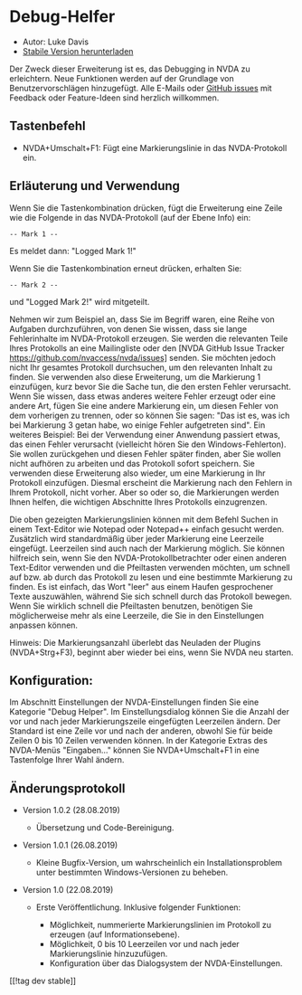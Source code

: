 # Debug-Helfer #

* Autor: Luke Davis
* [Stabile Version herunterladen][1]

Der Zweck dieser Erweiterung ist es, das Debugging in NVDA zu erleichtern.
Neue Funktionen werden auf der Grundlage von Benutzervorschlägen
hinzugefügt. Alle E-Mails oder [GitHub
issues](https://github.com/XLTechie/debugHelper) mit Feedback oder
Feature-Ideen sind herzlich willkommen.

## Tastenbefehl

* NVDA+Umschalt+F1: Fügt eine Markierungslinie in das NVDA-Protokoll ein.

## Erläuterung und Verwendung

Wenn Sie die Tastenkombination drücken, fügt die Erweiterung eine Zeile wie
die Folgende in das NVDA-Protokoll (auf der Ebene Info) ein:

```
-- Mark 1 --
```

Es meldet dann: "Logged Mark 1!"

Wenn Sie die Tastenkombination erneut drücken, erhalten Sie:

```
-- Mark 2 --
```

und "Logged Mark 2!" wird mitgeteilt.

Nehmen wir zum Beispiel an, dass Sie im Begriff waren, eine Reihe von
Aufgaben durchzuführen, von denen Sie wissen, dass sie lange Fehlerinhalte
im NVDA-Protokoll erzeugen. Sie werden die relevanten Teile Ihres Protokolls
an eine Mailingliste oder den [NVDA GitHub Issue Tracker
https://github.com/nvaccess/nvda/issues] senden. Sie möchten jedoch nicht
Ihr gesamtes Protokoll durchsuchen, um den relevanten Inhalt zu finden. Sie
verwenden also diese Erweiterung, um die Markierung 1 einzufügen, kurz bevor
Sie die Sache tun, die den ersten Fehler verursacht. Wenn Sie wissen, dass
etwas anderes weitere Fehler erzeugt oder eine andere Art, fügen Sie eine
andere Markierung ein, um diesen Fehler von dem vorherigen zu trennen, oder
so können Sie sagen: "Das ist es, was ich bei Markierung 3 getan habe, wo
einige Fehler aufgetreten sind". Ein weiteres Beispiel: Bei der Verwendung
einer Anwendung passiert etwas, das einen Fehler verursacht (vielleicht
hören Sie den Windows-Fehlerton). Sie wollen zurückgehen und diesen Fehler
später finden, aber Sie wollen nicht aufhören zu arbeiten und das Protokoll
sofort speichern. Sie verwenden diese Erweiterung also wieder, um eine
Markierung in Ihr Protokoll einzufügen. Diesmal erscheint die Markierung
nach den Fehlern in Ihrem Protokoll, nicht vorher. Aber so oder so, die
Markierungen werden Ihnen helfen, die wichtigen Abschnitte Ihres Protokolls
einzugrenzen.

Die oben gezeigten Markierungslinien können mit dem Befehl Suchen in einem
Text-Editor wie Notepad oder Notepad++ einfach gesucht werden. Zusätzlich
wird standardmäßig über jeder Markierung eine Leerzeile
eingefügt. Leerzeilen sind auch nach der Markierung möglich. Sie können
hilfreich sein, wenn Sie den NVDA-Protokollbetrachter oder einen anderen
Text-Editor verwenden und die Pfeiltasten verwenden möchten, um schnell auf
bzw. ab durch das Protokoll zu lesen und eine bestimmte Markierung zu
finden. Es ist einfach, das Wort "leer" aus einem Haufen gesprochener Texte
auszuwählen, während Sie sich schnell durch das Protokoll bewegen. Wenn Sie
wirklich schnell die Pfeiltasten benutzen, benötigen Sie möglicherweise mehr
als eine Leerzeile, die Sie in den Einstellungen anpassen können.

Hinweis: Die Markierungsanzahl überlebt das Neuladen der Plugins
(NVDA+Strg+F3), beginnt aber wieder bei eins, wenn Sie NVDA neu starten.

## Konfiguration:

Im Abschnitt Einstellungen der NVDA-Einstellungen finden Sie eine Kategorie
"Debug Helper". Im Einstellungsdialog können Sie die Anzahl der vor und nach
jeder Markierungszeile eingefügten Leerzeilen ändern. Der Standard ist eine
Zeile vor und nach der anderen, obwohl Sie für beide Zeilen 0 bis 10 Zeilen
verwenden können. In der Kategorie Extras des NVDA-Menüs "Eingaben..."
können Sie NVDA+Umschalt+F1 in eine Tastenfolge Ihrer Wahl ändern.

## Änderungsprotokoll

* Version 1.0.2 (28.08.2019)

    - Übersetzung und Code-Bereinigung.

* Version 1.0.1 (26.08.2019)

    - Kleine Bugfix-Version, um wahrscheinlich ein Installationsproblem
      unter bestimmten Windows-Versionen zu beheben.

* Version 1.0 (22.08.2019)

    - Erste Veröffentlichung. Inklusive folgender Funktionen:

        + Möglichkeit, nummerierte Markierungslinien im Protokoll zu
          erzeugen (auf Informationsebene).
        + Möglichkeit, 0 bis 10 Leerzeilen vor und nach jeder
          Markierungslinie hinzuzufügen.
        + Konfiguration über das Dialogsystem der NVDA-Einstellungen.

[[!tag dev stable]]

[1]: https://addons.nvda-project.org/files/get.php?file=debughelper
